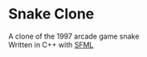# Snake Clone
A clone of the 1997 arcade game snake<br>
Written in C++ with [SFML](https://sfml-dev.org)

